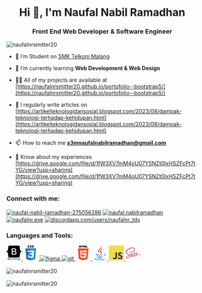 <h1 align="center">Hi 👋, I'm Naufal Nabil Ramadhan</h1>
<h3 align="center">Front End Web Developer & Software Engineer</h3>

<p align="left"> <img src="https://komarev.com/ghpvc/?username=naufalnrsmitter20&label=Profile%20views&color=0e75b6&style=flat" alt="naufalnrsmitter20" /> </p>

- 🔭 I’m Student on [SMK Telkom Malang](https://www.smktelkom-mlg.sch.id/)

- 🌱 I’m currently learning **Web Development & Web Design**

- 👨‍💻 All of my projects are available at [https://naufalnrsmitter20.github.io/portofolio--bootstrap5/](https://naufalnrsmitter20.github.io/portofolio--bootstrap5/)

- 📝 I regularly write articles on [https://artikelteknologidansosial.blogspot.com/2023/08/dampak-teknologi-terhadap-kehidupan.html](https://artikelteknologidansosial.blogspot.com/2023/08/dampak-teknologi-terhadap-kehidupan.html)

- 📫 How to reach me **x3mnaufalnabilramadhan@gmail.com**

- 📄 Know about my experiences [https://drive.google.com/file/d/1fW3XV7mM4oU07YSNZt0IxHSZFcPt7tYG/view?usp=sharing](https://drive.google.com/file/d/1fW3XV7mM4oU07YSNZt0IxHSZFcPt7tYG/view?usp=sharing)

<h3 align="left">Connect with me:</h3>
<p align="left">
<a href="https://linkedin.com/in/naufal-nabil-ramadhan-275056286" target="blank"><img align="center" src="https://raw.githubusercontent.com/rahuldkjain/github-profile-readme-generator/master/src/images/icons/Social/linked-in-alt.svg" alt="naufal-nabil-ramadhan-275056286" height="30" width="40" /></a>
<a href="https://fb.com/naufal.nabilramadhan" target="blank"><img align="center" src="https://raw.githubusercontent.com/rahuldkjain/github-profile-readme-generator/master/src/images/icons/Social/facebook.svg" alt="naufal.nabilramadhan" height="30" width="40" /></a>
<a href="https://instagram.com/naufalnr.exe" target="blank"><img align="center" src="https://raw.githubusercontent.com/rahuldkjain/github-profile-readme-generator/master/src/images/icons/Social/instagram.svg" alt="naufalnr.exe" height="30" width="40" /></a>
<a href="https://discord.gg/discordapp.com/users/naufalnr_tdv" target="blank"><img align="center" src="https://raw.githubusercontent.com/rahuldkjain/github-profile-readme-generator/master/src/images/icons/Social/discord.svg" alt="discordapp.com/users/naufalnr_tdv" height="30" width="40" /></a>
</p>

<h3 align="left">Languages and Tools:</h3>
<p align="left"> <a href="https://getbootstrap.com" target="_blank" rel="noreferrer"> <img src="https://raw.githubusercontent.com/devicons/devicon/master/icons/bootstrap/bootstrap-plain-wordmark.svg" alt="bootstrap" width="40" height="40"/> </a> <a href="https://www.w3schools.com/css/" target="_blank" rel="noreferrer"> <img src="https://raw.githubusercontent.com/devicons/devicon/master/icons/css3/css3-original-wordmark.svg" alt="css3" width="40" height="40"/> </a> <a href="https://www.figma.com/" target="_blank" rel="noreferrer"> <img src="https://www.vectorlogo.zone/logos/figma/figma-icon.svg" alt="figma" width="40" height="40"/> </a> <a href="https://git-scm.com/" target="_blank" rel="noreferrer"> <img src="https://www.vectorlogo.zone/logos/git-scm/git-scm-icon.svg" alt="git" width="40" height="40"/> </a> <a href="https://www.w3.org/html/" target="_blank" rel="noreferrer"> <img src="https://raw.githubusercontent.com/devicons/devicon/master/icons/html5/html5-original-wordmark.svg" alt="html5" width="40" height="40"/> </a> <a href="https://www.java.com" target="_blank" rel="noreferrer"> <img src="https://raw.githubusercontent.com/devicons/devicon/master/icons/java/java-original.svg" alt="java" width="40" height="40"/> </a> <a href="https://developer.mozilla.org/en-US/docs/Web/JavaScript" target="_blank" rel="noreferrer"> <img src="https://raw.githubusercontent.com/devicons/devicon/master/icons/javascript/javascript-original.svg" alt="javascript" width="40" height="40"/> </a> <a href="https://sass-lang.com" target="_blank" rel="noreferrer"> <img src="https://raw.githubusercontent.com/devicons/devicon/master/icons/sass/sass-original.svg" alt="sass" width="40" height="40"/> </a> </p>

<p><img align="center" src="https://github-readme-stats.vercel.app/api/top-langs?username=naufalnrsmitter20&show_icons=true&locale=en&layout=compact" alt="naufalnrsmitter20" /></p>

<p><img align="center" src="https://github-readme-streak-stats.herokuapp.com/?user=naufalnrsmitter20&" alt="naufalnrsmitter20" /></p>
